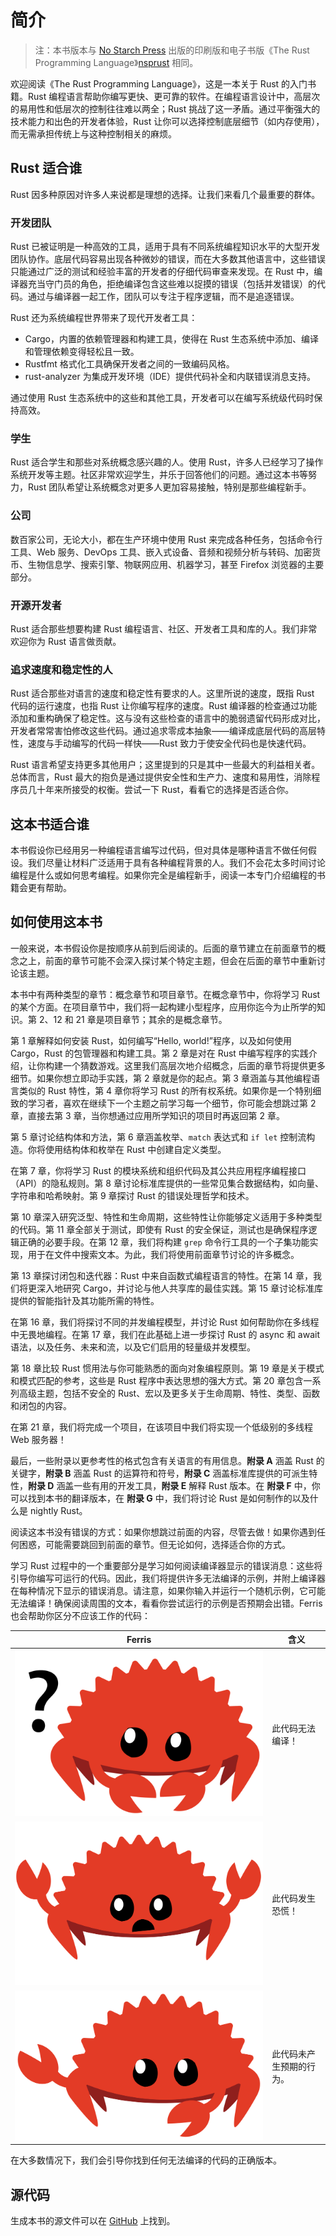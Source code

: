 # 简介

> 注：本书版本与 [No Starch Press][nsp] 出版的印刷版和电子书版《The Rust Programming Language》[nsprust] 相同。

[nsprust]: https://nostarch.com/rust-programming-language-2nd-edition
[nsp]: https://nostarch.com/

欢迎阅读《The Rust Programming Language》，这是一本关于 Rust 的入门书籍。Rust 编程语言帮助你编写更快、更可靠的软件。在编程语言设计中，高层次的易用性和低层次的控制往往难以两全；Rust 挑战了这一矛盾。通过平衡强大的技术能力和出色的开发者体验，Rust 让你可以选择控制底层细节（如内存使用），而无需承担传统上与这种控制相关的麻烦。

## Rust 适合谁

Rust 因多种原因对许多人来说都是理想的选择。让我们来看几个最重要的群体。

### 开发团队

Rust 已被证明是一种高效的工具，适用于具有不同系统编程知识水平的大型开发团队协作。底层代码容易出现各种微妙的错误，而在大多数其他语言中，这些错误只能通过广泛的测试和经验丰富的开发者的仔细代码审查来发现。在 Rust 中，编译器充当守门员的角色，拒绝编译包含这些难以捉摸的错误（包括并发错误）的代码。通过与编译器一起工作，团队可以专注于程序逻辑，而不是追逐错误。

Rust 还为系统编程世界带来了现代开发者工具：

- Cargo，内置的依赖管理器和构建工具，使得在 Rust 生态系统中添加、编译和管理依赖变得轻松且一致。
- Rustfmt 格式化工具确保开发者之间的一致编码风格。
- rust-analyzer 为集成开发环境（IDE）提供代码补全和内联错误消息支持。

通过使用 Rust 生态系统中的这些和其他工具，开发者可以在编写系统级代码时保持高效。

### 学生

Rust 适合学生和那些对系统概念感兴趣的人。使用 Rust，许多人已经学习了操作系统开发等主题。社区非常欢迎学生，并乐于回答他们的问题。通过这本书等努力，Rust 团队希望让系统概念对更多人更加容易接触，特别是那些编程新手。

### 公司

数百家公司，无论大小，都在生产环境中使用 Rust 来完成各种任务，包括命令行工具、Web 服务、DevOps 工具、嵌入式设备、音频和视频分析与转码、加密货币、生物信息学、搜索引擎、物联网应用、机器学习，甚至 Firefox 浏览器的主要部分。

### 开源开发者

Rust 适合那些想要构建 Rust 编程语言、社区、开发者工具和库的人。我们非常欢迎你为 Rust 语言做贡献。

### 追求速度和稳定性的人

Rust 适合那些对语言的速度和稳定性有要求的人。这里所说的速度，既指 Rust 代码的运行速度，也指 Rust 让你编写程序的速度。Rust 编译器的检查通过功能添加和重构确保了稳定性。这与没有这些检查的语言中的脆弱遗留代码形成对比，开发者常常害怕修改这些代码。通过追求零成本抽象——编译成底层代码的高层特性，速度与手动编写的代码一样快——Rust 致力于使安全代码也是快速代码。

Rust 语言希望支持更多其他用户；这里提到的只是其中一些最大的利益相关者。总体而言，Rust 最大的抱负是通过提供安全性和生产力、速度和易用性，消除程序员几十年来所接受的权衡。尝试一下 Rust，看看它的选择是否适合你。

## 这本书适合谁

本书假设你已经用另一种编程语言编写过代码，但对具体是哪种语言不做任何假设。我们尽量让材料广泛适用于具有各种编程背景的人。我们不会花太多时间讨论编程是什么或如何思考编程。如果你完全是编程新手，阅读一本专门介绍编程的书籍会更有帮助。

## 如何使用这本书

一般来说，本书假设你是按顺序从前到后阅读的。后面的章节建立在前面章节的概念之上，前面的章节可能不会深入探讨某个特定主题，但会在后面的章节中重新讨论该主题。

本书中有两种类型的章节：概念章节和项目章节。在概念章节中，你将学习 Rust 的某个方面。在项目章节中，我们将一起构建小型程序，应用你迄今为止所学的知识。第 2、12 和 21 章是项目章节；其余的是概念章节。

第 1 章解释如何安装 Rust，如何编写“Hello, world!”程序，以及如何使用 Cargo，Rust 的包管理器和构建工具。第 2 章是对在 Rust 中编写程序的实践介绍，让你构建一个猜数游戏。这里我们高层次地介绍概念，后面的章节将提供更多细节。如果你想立即动手实践，第 2 章就是你的起点。第 3 章涵盖与其他编程语言类似的 Rust 特性，第 4 章你将学习 Rust 的所有权系统。如果你是一个特别细致的学习者，喜欢在继续下一个主题之前学习每一个细节，你可能会想跳过第 2 章，直接去第 3 章，当你想通过应用所学知识的项目时再返回第 2 章。

第 5 章讨论结构体和方法，第 6 章涵盖枚举、`match` 表达式和 `if let` 控制流构造。你将使用结构体和枚举在 Rust 中创建自定义类型。

在第 7 章，你将学习 Rust 的模块系统和组织代码及其公共应用程序编程接口（API）的隐私规则。第 8 章讨论标准库提供的一些常见集合数据结构，如向量、字符串和哈希映射。第 9 章探讨 Rust 的错误处理哲学和技术。

第 10 章深入研究泛型、特性和生命周期，这些特性让你能够定义适用于多种类型的代码。第 11 章全部关于测试，即使有 Rust 的安全保证，测试也是确保程序逻辑正确的必要手段。在第 12 章，我们将构建 `grep` 命令行工具的一个子集功能实现，用于在文件中搜索文本。为此，我们将使用前面章节讨论的许多概念。

第 13 章探讨闭包和迭代器：Rust 中来自函数式编程语言的特性。在第 14 章，我们将更深入地研究 Cargo，并讨论与他人共享库的最佳实践。第 15 章讨论标准库提供的智能指针及其功能所需的特性。

在第 16 章，我们将探讨不同的并发编程模型，并讨论 Rust 如何帮助你在多线程中无畏地编程。在第 17 章，我们在此基础上进一步探讨 Rust 的 async 和 await 语法，以及任务、未来和流，以及它们启用的轻量级并发模型。

第 18 章比较 Rust 惯用法与你可能熟悉的面向对象编程原则。第 19 章是关于模式和模式匹配的参考，这些是 Rust 程序中表达思想的强大方式。第 20 章包含一系列高级主题，包括不安全的 Rust、宏以及更多关于生命周期、特性、类型、函数和闭包的内容。

在第 21 章，我们将完成一个项目，在该项目中我们将实现一个低级别的多线程 Web 服务器！

最后，一些附录以更参考性的格式包含有关语言的有用信息。**附录 A** 涵盖 Rust 的关键字，**附录 B** 涵盖 Rust 的运算符和符号，**附录 C** 涵盖标准库提供的可派生特性，**附录 D** 涵盖一些有用的开发工具，**附录 E** 解释 Rust 版本。在 **附录 F** 中，你可以找到本书的翻译版本，在 **附录 G** 中，我们将讨论 Rust 是如何制作的以及什么是 nightly Rust。

阅读这本书没有错误的方式：如果你想跳过前面的内容，尽管去做！如果你遇到任何困惑，可能需要跳回到前面的章节。但无论如何，选择适合你的方式。

<span id="ferris"></span>

学习 Rust 过程中的一个重要部分是学习如何阅读编译器显示的错误消息：这些将引导你编写可运行的代码。因此，我们将提供许多无法编译的示例，并附上编译器在每种情况下显示的错误消息。请注意，如果你输入并运行一个随机示例，它可能无法编译！确保阅读周围的文本，看看你尝试运行的示例是否预期会出错。Ferris 也会帮助你区分不应该工作的代码：

| Ferris                                                                                                           | 含义                                             |
| ---------------------------------------------------------------------------------------------------------------- | ------------------------------------------------ |
| <img src="img/ferris/does_not_compile.svg" class="ferris-explain" alt="Ferris with a question mark"/>            | 此代码无法编译！                                 |
| <img src="img/ferris/panics.svg" class="ferris-explain" alt="Ferris throwing up their hands"/>                   | 此代码发生恐慌！                                 |
| <img src="img/ferris/not_desired_behavior.svg" class="ferris-explain" alt="Ferris with one claw up, shrugging"/> | 此代码未产生预期的行为。                           |

在大多数情况下，我们会引导你找到任何无法编译的代码的正确版本。

## 源代码

生成本书的源文件可以在 [GitHub][book] 上找到。

[book]: https://github.com/rust-lang/book/tree/main/src